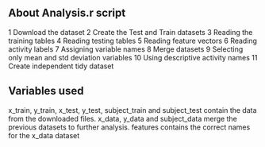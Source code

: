 ## About Analysis.r script

1 Download the dataset
2 Create the Test and Train datasets
3 Reading the training tables
4 Reading testing tables
5 Reading feature vectors
6 Reading activity labels
7 Assigning variable names
8 Merge datasets
9 Selecting only mean and std deviation variables
10 Using descriptive activity names
11 Create independent tidy dataset

## Variables used
x_train, y_train, x_test, y_test, subject_train and subject_test contain the data from the downloaded files.
x_data, y_data and subject_data merge the previous datasets to further analysis.
features contains the correct names for the x_data dataset
